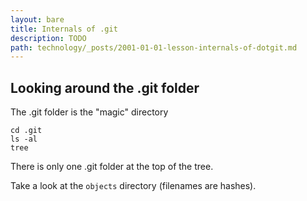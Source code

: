 ```yaml
---
layout: bare
title: Internals of .git
description: TODO
path: technology/_posts/2001-01-01-lesson-internals-of-dotgit.md
---
```


## Looking around the .git folder
The .git folder is the "magic" directory

    cd .git
    ls -al
    tree

There is only one .git folder at the top of the tree.

Take a look at the `objects` directory (filenames are hashes).
